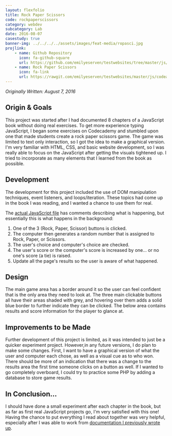 ```yaml
---
layout: flexfolio
title: Rock Paper Scissors
code: rockpaperscissors
category: webdev
subcategory: Lab
date: 2016-08-07
casestudy: true
banner-img: ../../../../assets/images/feat-media/ropasci.jpg
projlink:
    - name: Github Repository
      icon: fa-github-square
      url: https://github.com/emilyeserven/testwebsites/tree/master/js/codeacademy
    - name: Rock Paper Scissors
      icon: fa-link
      url: https://rawgit.com/emilyeserven/testwebsites/master/js/codeacademy/rock-paper-scissors.html
---
```


_Originally Written: August 7, 2016_

## Origin & Goals

This project was started after I had documented 8 chapters of a JavaScript book without doing real exercises. To get more experience typing JavaScript, I began some exercises on Codecademy and stumbled upon one that made students create a rock paper scissors game. The game was limited to text only interaction, so I got the idea to make a graphical version. I'm very familiar with HTML, CSS, and basic website development, so I was really able to focus on the JavaScript after getting the visuals tightened up. I tried to incorporate as many elements that I learned from the book as possible.

## Development

The development for this project included the use of DOM manipulation techniques, event listeners, and loops/iteration. These topics had come up in the book I was reading, and I wanted a chance to use them for real.

The [actual JavaScript file](https://github.com/emilyeserven/testwebsites/blob/master/js/codeacademy/js/rock-paper-scissors.js) has comments describing what is happening, but essentially this is what happens in the background:

1. One of the 3 (Rock, Paper, Scissor) buttons is clicked.
2. The computer then generates a random number that is assigned to Rock, Paper, or Scissors.
3. The user's choice and computer's choice are checked.
4. The user's score or the computer's score is increased by one... or no one's score (a tie) is raised.
5. Update all the page's results so the user is aware of what happened.

## Design

The main game area has a border around it so the user can feel confident that is the only area they need to look at. The three main clickable buttons all have their areas shaded with grey, and hovering over them adds a solid blue border to further indicate they can be clicked. The below area contains results and score information for the player to glance at.

## Improvements to be Made

Further development of this project is limited, as it was intended to just be a quicker experiment project. However,in any future versions, I do plan to make some changes. First, I want to have a graphical version of what the user and computer each chose, as well as a visual cue as to who won. There should be more of an indication that there was a change to the results area the first time someone clicks on a button as well. If I wanted to go completely overboard, I could try to practice some PHP by adding a database to store game results.

## In Conclusion...

I should have done a small experiment after each chapter in the book, but as far as first real JavaScript projects go, I'm very satisfied with this one! Having the chance to put everything I read about together was very helpful, especially after I was able to work from [documentation I previously wrote up](../../07/29/refdocs.html).
